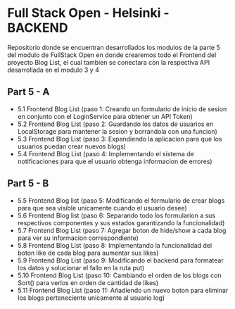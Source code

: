# Full Stack Open - Helsinki - BACKEND

Repositorio donde se encuentran desarrollados los modulos de la parte 5 del modulo de FullStack Open en donde crearemos todo el Frontend del proyecto Blog List, el cual tambien se conectara con la respectiva API desarrollada en el modulo 3 y 4

## Part 5 - A 

- 5.1 Frontend Blog List (paso 1: Creando un formulario de inicio de sesion en conjunto con el LoginService para obtener un API Token)
- 5.2 Frontend Blog List (paso 2: Guardando los datos de usuarios en LocalStorage para mantener la sesion y borrandola con una funcion)
- 5.3 Frontend Blog List (paso 3: Expandiendo la aplicacion para que los usuarios puedan crear nuevos blogs)
- 5.4 Frontend Blog List (paso 4: Implementando el sistema de notificaciones para que el usuario obtenga informacion de errores)

## Part 5 - B
- 5.5 Frontend Blog list (paso 5: Modificando el formulario de crear blogs para que sea visible unicamente cuando el usuario desee)
- 5.6 Frontend Blog list (paso 6: Separando todo los formularion a sus respectivos componentes y sus estados garantizando la funcionalidad)
- 5.7 Frontend Blog List (paso 7: Agregar boton de hide/show a cada blog para ver su informacion correspondiente)
- 5.8 Frontend Blog List (paso 8: Implementando la funcionalidad del boton like de cada blog para aumentar sus likes)
- 5.9 Frontend Blog List (paso 9: Modificando el backend para formatear los datos y solucionar el fallo en la ruta put)
- 5.10 Frontend Blog List (paso 10: Cambiando el orden de los blogs con Sort() para verlos en orden de cantidad de likes)
- 5.11 Frontend Blog List (paso 11: Añadiendo un nuevo boton para eliminar los blogs perteneciente unicamente al usuario log)
